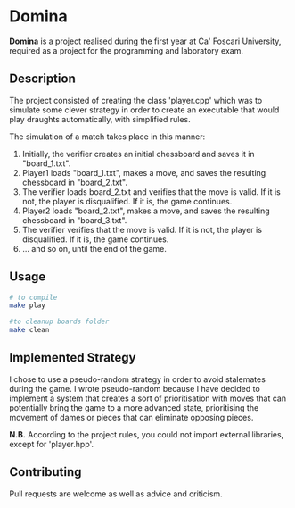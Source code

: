 # Domina

**Domina** is a project realised during the first year at Ca' Foscari University, required as a project for the programming and laboratory exam.

## Description

The project consisted of creating the class 'player.cpp' which was to simulate some clever strategy in order to create an executable that would play draughts automatically, with simplified rules.

The simulation of a match takes place in this manner:
1. Initially, the verifier creates an initial chessboard and saves it in "board_1.txt".
2. Player1 loads "board_1.txt", makes a move, and saves the resulting chessboard in "board_2.txt".
3. The verifier loads board_2.txt and verifies that the move is valid. If it is not, the player is disqualified. If it is, the game continues.
4. Player2 loads "board_2.txt", makes a move, and saves the resulting chessboard in "board_3.txt".
5. The verifier verifies that the move is valid. If it is not, the player is disqualified. If it is, the game continues.
6. ... and so on, until the end of the game. 

## Usage

```bash
# to compile
make play

#to cleanup boards folder
make clean
```

## Implemented Strategy

I chose to use a pseudo-random strategy in order to avoid stalemates during the game. 
I wrote pseudo-random because I have decided to implement a system that creates a sort of prioritisation with moves that can potentially bring the game to a more advanced state, prioritising the movement of dames or pieces that can eliminate opposing pieces.

**N.B.** According to the project rules, you could not import external libraries, except for 'player.hpp'.

## Contributing

Pull requests are welcome as well as advice and criticism.